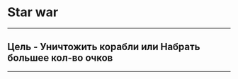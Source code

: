 # Star war
----------------------------
## Цель - Уничтожить корабли или Набрать большее кол-во очков
----------------------------
